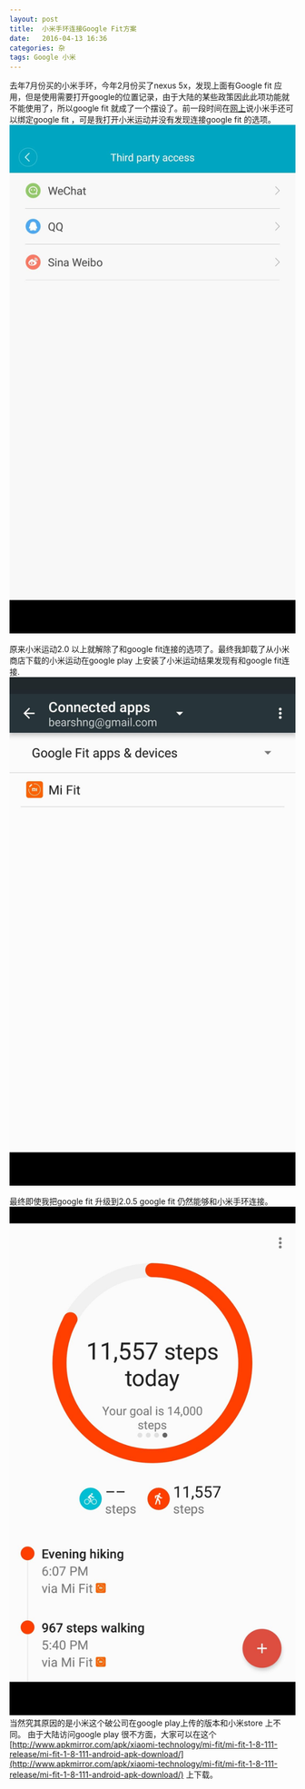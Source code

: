```yaml
---
layout: post
title:  小米手环连接Google Fit方案
date:   2016-04-13 16:36
categories: 杂
tags: Google 小米
---
```



 去年7月份买的小米手环，今年2月份买了nexus 5x，发现上面有Google fit 应用，但是使用需要打开google的位置记录，由于大陆的某些政策因此此项功能就不能使用了，所以google fit 就成了一个摆设了。前一段时间在[网上](http://tw.miui.com/thread-18521-1-1.html "网上")说小米手还可以绑定google fit ，可是我打开小米运动并没有发现连接google fit 的选项。
<img src="/assets/img/201604/mifit2.jpg" class="myimage" alt="Nexus基本配置" />


原来小米运动2.0 以上就解除了和google fit连接的选项了。最终我卸载了从小米商店下载的小米运动在google play 上安装了小米运动结果发现有和google fit连接.
<img src="/assets/img/201604/googlefit-xiaomi.jpg" class="myimage" alt="Nexus基本配置" />


最终即使我把google fit 升级到2.0.5 google fit 仍然能够和小米手环连接。
<img src="/assets/img/201604/googlefit.jpg" class="myimage" alt="Nexus基本配置" />
当然究其原因的是小米这个破公司在google play上传的版本和小米store 上不同。
由于大陆访问google play 很不方面，大家可以在这个[http://www.apkmirror.com/apk/xiaomi-technology/mi-fit/mi-fit-1-8-111-release/mi-fit-1-8-111-android-apk-download/](http://www.apkmirror.com/apk/xiaomi-technology/mi-fit/mi-fit-1-8-111-release/mi-fit-1-8-111-android-apk-download/) 上下载。